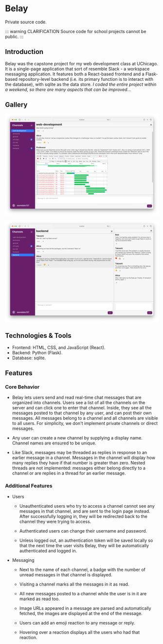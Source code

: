 <Badge type="tip" text="python" />
<Badge type="tip" text="flask" />
<Badge type="tip" text="html-css-js" />
<Badge type="tip" text="react" />
<Badge type="tip" text="sqlite" />
<Badge type="tip" text="web-development" />
<Badge type="tip" text="full-stack" />
<Badge type="info" text="school-project" />

# Belay

Private source code.

::: warning CLARIFICATION
Source code for school projects cannot be public.
:::

## Introduction

Belay was the capstone project for my web development class at UChicago. It is a single-page application that sort of resemble Slack - a workspace messaging application. It features both a React-based frontend and a Flask-based repository-level backend (i.e. its primary function is to interact with the database), with sqlite as the data store. *I coded the entire project within a weekend, so there are many aspects that can be improved...*

## Gallery

![A channel of Belay](./images/belay1.png)

![A thread of Belay](./images/belay2.png)

## Technologies & Tools

- Frontend: HTML, CSS, and JavaScript (React).
- Backend: Python (Flask).
- Database: sqlite.

## Features

### Core Behavior

- Belay lets users send and read real-time chat messages that are organized into channels. Users see a list of all the channels on the server and can click one to enter that channel. Inside, they see all the messages posted to that channel by any user, and can post their own messages. All messages belong to a channel and all channels are visible to all users. For simplicity, we don't implement private channels or direct messages.

- Any user can create a new channel by supplying a display name. Channel names are ensured to be unique.

- Like Slack, messages may be threaded as replies in response to an earlier message in a channel. Messages in the channel will display how many replies they have if that number is greater than zero. Nested threads are not implemented: messages either belong directly to a channel or are replies in a thread for an earlier message.

### Additional Features

- Users

  - Unauthenticated users who try to access a channel cannot see any messages in that channel, and are sent to the login page instead. After successfully logging in, they will be redirected back to the channel they were trying to access.

  - Authenticated users can change their username and password.

  - Unless logged out, an authentication token will be saved locally so that the next time the user visits Belay, they will be automatically authenticated and logged in.

- Messaging

  - Next to the name of each channel, a badge with the number of unread messages in that channel is displayed.

  - Visiting a channel marks all the messages in it as read.

  - All new messages posted to a channel while the user is in it are marked as read too.

  - Image URLs appeared in a message are parsed and automatically fetched, the images are displayed at the end of the message.

  - Users can add an emoji reaction to any message or reply.

  - Hovering over a reaction displays all the users who had that reaction.
